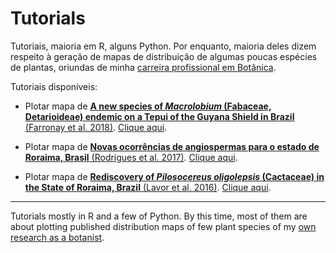 Tutorials
================

Tutoriais, maioria em R, alguns Python. Por enquanto, maioria deles
dizem respeito à geração de mapas de distribuição de algumas poucas
espécies de plantas, oriundas de minha [carreira profissional em
Botânica](https://github.com/ricoperdiz/CV).

Tutoriais disponíveis:

  - Plotar mapa de [**A new species of *Macrolobium* (Fabaceae,
    Detarioideae) endemic on a Tepui of the Guyana Shield in Brazil**
    (Farronay et
    al. 2018)](https://www.researchgate.net/publication/326475093_A_new_species_of_Macrolobium_Fabaceae_Detarioideae_endemic_on_a_Tepui_of_the_Guyana_Shield_in_Brazil).
    [Clique
    aqui](https://nbviewer.jupyter.org/github/ricoperdiz/Tutorials/blob/master/R_map_2018_Farronayetal/Farronayetal_2018_Tutorial_DistributionMap.ipynb).

  - Plotar mapa de [**Novas ocorrências de angiospermas para o estado de
    Roraima, Brasil** (Rodrigues et
    al. 2017)](https://www.researchgate.net/publication/317671892_Novas_ocorrencias_de_angiospermas_para_o_estado_de_Roraima_Brasil).
    [Clique
    aqui](https://github.com/ricoperdiz/Tutorials/blob/master/R_map_2017_Rodriguesetal/Rodriguesetal_2017_Tutorial_DistributionMap.md).

  - Plotar mapa de [**Rediscovery of *Pilosocereus oligolepsis*
    (Cactaceae) in the State of Roraima, Brazil** (Lavor et
    al. 2016)](https://www.researchgate.net/publication/304000968_Rediscovery_of_Pilosocereus_oligolepsis_Cactaceae_in_the_State_of_Roraima_Brazil).
    [Clique
    aqui](https://nbviewer.jupyter.org/github/ricoperdiz/Tutorials/blob/master/R_map_2016_Lavoretal/Lavoretal_2016_Tutorial_DistributionMap.ipynb).

-----

Tutorials mostly in R and a few of Python. By this time, most of them
are about plotting published distribution maps of few plant species of
my [own research as a botanist](https://github.com/ricoperdiz/CV).
